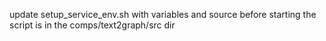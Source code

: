 update setup_service_env.sh with variables and source before starting
the script is in the comps/text2graph/src dir
